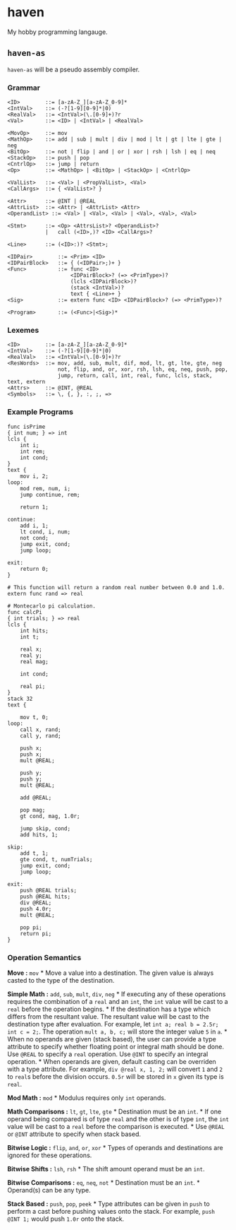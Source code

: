 # haven

My hobby programming langauge.

## `haven-as`
`haven-as` will be a pseudo assembly compiler.

### Grammar
```
<ID>        ::= [a-zA-Z_][a-zA-Z_0-9]*
<IntVal>    ::= (-?[1-9][0-9]*|0)
<RealVal>   ::= <IntVal>(\.[0-9]+)?r
<Val>       ::= <ID> | <IntVal> | <RealVal>

<MovOp>     ::= mov
<MathOp>    ::= add | sub | mult | div | mod | lt | gt | lte | gte | neg
<BitOp>     ::= not | flip | and | or | xor | rsh | lsh | eq | neq
<StackOp>   ::= push | pop
<CntrlOp>   ::= jump | return
<Op>        ::= <MathOp> | <BitOp> | <StackOp> | <CntrlOp>

<ValList>   ::= <Val> | <PropValList>, <Val>
<CallArgs>  ::= { <ValList>? }

<Attr>      ::= @INT | @REAL
<AttrList>  ::= <Attr> | <AttrList> <Attr>
<OperandList> ::= <Val> | <Val>, <Val> | <Val>, <Val>, <Val>

<Stmt>      ::= <Op> <AttrsList>? <OperandList>? 
            |   call (<ID>,)? <ID> <CallArgs>?

<Line>      ::= (<ID>:)? <Stmt>;

<IDPair>        ::= <Prim> <ID>
<IDPairBlock>   ::= { (<IDPair>;)+ }
<Func>          ::= func <ID> 
                    <IDPairBlock>? (=> <PrimType>)?
                    (lcls <IDPairBlock>)?
                    (stack <IntVal>)?
                    text { <Line>+ }
<Sig>           ::= extern func <ID> <IDPairBlock>? (=> <PrimType>)?

<Program>       ::= (<Func>|<Sig>)*
```

### Lexemes
```
<ID>        ::= [a-zA-Z_][a-zA-Z_0-9]*
<IntVal>    ::= (-?[1-9][0-9]*|0)
<RealVal>   ::= <IntVal>(\.[0-9]+)?r
<ResWords>  ::= mov, add, sub, mult, dif, mod, lt, gt, lte, gte, neg
                not, flip, and, or, xor, rsh, lsh, eq, neq, push, pop,
                jump, return, call, int, real, func, lcls, stack, text, extern
<Attrs>     ::= @INT, @REAL
<Symbols>   ::= \, {, }, :, ;, =>
```

### Example Programs
```
func isPrime
{ int num; } => int
lcls {
    int i;
    int rem;
    int cond;
}
text {
    mov i, 2;
loop:
    mod rem, num, i; 
    jump continue, rem;

    return 1;

continue:
    add i, 1;
    lt cond, i, num;    
    not cond;
    jump exit, cond; 
    jump loop;
    
exit:
    return 0;
}

# This function will return a random real number between 0.0 and 1.0.
extern func rand => real

# Montecarlo pi calculation.
func calcPi
{ int trials; } => real
lcls {
    int hits;
    int t;
    
    real x;
    real y;
    real mag;

    int cond;

    real pi;
} 
stack 32
text {

    mov t, 0;
loop:
    call x, rand;
    call y, rand;

    push x;
    push x;
    mult @REAL;
    
    push y;
    push y;
    mult @REAL;
    
    add @REAL;

    pop mag;
    gt cond, mag, 1.0r;

    jump skip, cond;
    add hits, 1;    

skip: 
    add t, 1;
    gte cond, t, numTrials;
    jump exit, cond;
    jump loop;

exit:
    push @REAL trials;
    push @REAL hits;
    div @REAL;
    push 4.0r;
    mult @REAL;

    pop pi;
    return pi;
}
```

### Operation Semantics

__Move :__ `mov`
    * Move a value into a destination. The given value is always casted to 
      the type of the destination.

__Simple Math :__ `add`, `sub`, `mult`, `div`, `neg`
    * If executing any of these operations requires the combination of a `real` and an `int`,
      the `int` value will be cast to a `real` before the operation begins.
    * If the destination has a type which differs from the resultant value. The resultant
      value will be cast to the destination type after evaluation. For example, let `int a; real b = 2.5r; int c = 2;`.
      The operation `mult a, b, c;` will store the integer value `5` in `a`.
    * When no operands are given (stack based), the user can provide a type attribute
      to specify whether floating point or integral math should be done.
      Use `@REAL` to specify a `real` operation. Use `@INT` to specify an integral operation.
    * When operands are given, default casting can be overriden with a type attribute. For example,
      `div @real x, 1, 2;` will convert `1` and `2` to `real`s before the division occurs. `0.5r` will
      be stored in `x` given its type is `real`.

__Mod Math :__  `mod`
    * Modulus requires only `int` operands.

__Math Comparisons :__ `lt`, `gt`, `lte`, `gte`
    * Destination must be an `int`. 
    * If one operand being compared is of type `real` and the other is of type `int`, the `int` value
      will be cast to a `real` before the comparison is executed.
    * Use `@REAL` or `@INT` attribute to specify when stack based.

__Bitwise Logic :__ `flip`, `and`, `or`, `xor`
    * Types of operands and destinations are ignored for these operations.

__Bitwise Shifts :__ `lsh`, `rsh`
    * The shift amount operand must be an `int`.

__Bitwise Comparisons :__ `eq`, `neq`, `not`
    * Destination must be an `int`. 
    * Operand(s) can be any type.

__Stack Based :__ `push`, `pop`, `peek`
    * Type attributes can be given in `push` to perform a cast before pushing
      values onto the stack. For example, `push @INT 1;` would push `1.0r` onto 
      the stack.


